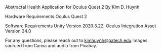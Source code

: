 Abstractal Health Application for Oculus Quest 2 
By Kim D. Huynh


Hardware Requirements
Oculus Quest 2 

Software Requirements
Unity Version 2020.3.22.
Oculus Integration Asset Version 34.0

For any questions, please reach out to kimhuynh@gatech.edu
Images sourced from Canva and audio from Pixabay.
